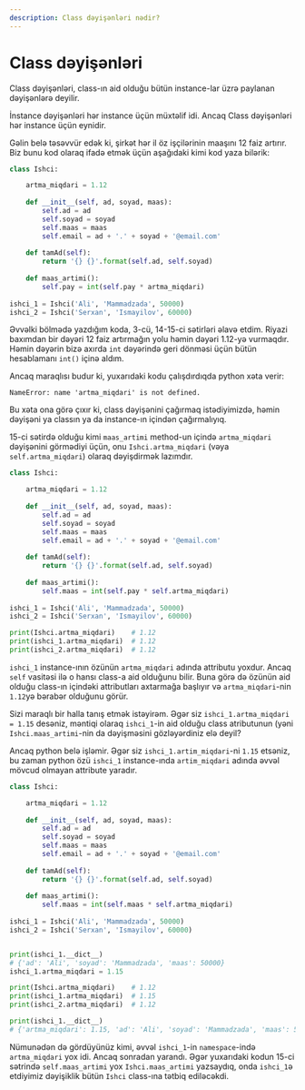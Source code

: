 ```yaml
---
description: Class dəyişənləri nədir?
---
```


# Class dəyişənləri

Class dəyişənləri, class-ın aid olduğu bütün instance-lar üzrə paylanan dəyişənlərə deyilir.

İnstance dəyişənləri hər instance üçün müxtəlif idi. Ancaq Class dəyişənləri hər instance üçün eynidir.

Gəlin belə təsəvvür edək ki, şirkət hər il öz işçilərinin maaşını 12 faiz artırır. Biz bunu kod olaraq ifadə etmək üçün aşağıdaki kimi kod yaza bilərik:

```python
class Ishci:

    artma_miqdari = 1.12
    
    def __init__(self, ad, soyad, maas):
        self.ad = ad
        self.soyad = soyad
        self.maas = maas
        self.email = ad + '.' + soyad + '@email.com'
        
    def tamAd(self):
        return '{} {}'.format(self.ad, self.soyad)
        
    def maas_artimi():
        self.pay = int(self.pay * artma_miqdari)
        
ishci_1 = Ishci('Ali', 'Mammadzada', 50000)
ishci_2 = Ishci('Serxan', 'Ismayilov', 60000)
```

Əvvəlki bölmədə yazdığım koda, 3-cü, 14-15-ci sətirləri əlavə etdim. Riyazi baxımdan bir dəyəri 12 faiz artırmağın yolu həmin dəyəri 1.12-yə vurmaqdır. Həmin dəyərin bizə axırda `int` dəyərində geri dönməsi üçün bütün hesablamanı `int()` içinə aldım.

Ancaq maraqlısı budur ki, yuxarıdaki kodu çalışdırdıqda python xəta verir:

```text
NameError: name 'artma_miqdari' is not defined.
```

 Bu xəta ona görə çıxır ki, class dəyişənini çağırmaq istədiyimizdə, həmin dəyişəni ya classın ya da instance-ın içindən çağırmalıyıq. 

15-ci sətirdə olduğu kimi `maas_artimi` method-un içində `artma_miqdari` dəyişənini görmədiyi üçün, onu `Ishci.artma_miqdari` \(vəya `self.artma_miqdari`\) olaraq dəyişdirmək lazımdır.

```python
class Ishci:

    artma_miqdari = 1.12
    
    def __init__(self, ad, soyad, maas):
        self.ad = ad
        self.soyad = soyad
        self.maas = maas
        self.email = ad + '.' + soyad + '@email.com'
        
    def tamAd(self):
        return '{} {}'.format(self.ad, self.soyad)
        
    def maas_artimi():
        self.maas = int(self.pay * self.artma_miqdari)
        
ishci_1 = Ishci('Ali', 'Mammadzada', 50000)
ishci_2 = Ishci('Serxan', 'Ismayilov', 60000)

print(Ishci.artma_miqdari)    # 1.12
print(ishci_1.artma_miqdari)  # 1.12
print(ishci_2.artma_miqdari)  # 1.12
```

`ishci_1` instance-ının özünün `artma_miqdari` adında attributu yoxdur. Ancaq `self` vasitəsi ilə o hansı class-a aid olduğunu bilir. Buna görə də özünün aid olduğu class-ın içindəki attributları axtarmağa başlıyır və `artma_miqdari`-nin `1.12`yə bərabər olduğunu görür.

Sizi maraqlı bir halla tanış etmək istəyirəm. Əgər siz `ishci_1.artma_miqdari = 1.15` desəniz, məntiqi olaraq `ishci_1`-in aid olduğu  class atributunun \(yəni `Ishci.maas_artimi`-nin da dəyişməsini gözləyərdiniz elə deyil?



Ancaq python belə işləmir. Əgər siz `ishci_1.artim_miqdari`-ni `1.15` etsəniz, bu zaman python özü `ishci_1` instance-ında `artim_miqdari` adında əvvəl mövcud olmayan attribute yaradır. 

```python
class Ishci:

    artma_miqdari = 1.12
    
    def __init__(self, ad, soyad, maas):
        self.ad = ad
        self.soyad = soyad
        self.maas = maas
        self.email = ad + '.' + soyad + '@email.com'
        
    def tamAd(self):
        return '{} {}'.format(self.ad, self.soyad)
        
    def maas_artimi():
        self.maas = int(self.maas * self.artma_miqdari)
        
ishci_1 = Ishci('Ali', 'Mammadzada', 50000)
ishci_2 = Ishci('Serxan', 'Ismayilov', 60000)


print(ishci_1.__dict__)
# {'ad': 'Ali', 'soyad': 'Mammadzada', 'maas': 50000}
ishci_1.artma_miqdari = 1.15

print(Ishci.artma_miqdari)    # 1.12
print(ishci_1.artma_miqdari)  # 1.15
print(ishci_2.artma_miqdari)  # 1.12

print(ishci_1.__dict__) 
# {'artma_miqdari': 1.15, 'ad': 'Ali', 'soyad': 'Mammadzada', 'maas': 50000}
```

Nümunədən də gördüyünüz kimi, əvvəl  `ishci_1`-in `namespace`-ində `artma_miqdari` yox idi. Ancaq sonradan yarandı. Əgər yuxarıdaki kodun 15-ci sətrində `self.maas_artimi` yox `Ishci.maas_artimi` yazsaydıq, onda `ishci_1`ə etdiyimiz dəyişiklik bütün `Ishci` class-ına tətbiq ediləcəkdi.

